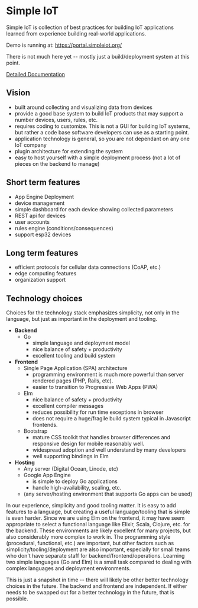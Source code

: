 # Simple IoT

Simple IoT is collection of best practices for building IoT applications
learned from experience building real-world applications.

Demo is running at: https://portal.simpleiot.org/

There is not much here yet -- mostly just a build/deployment system at
this point.

[Detailed Documentation](docs/README.md)

## Vision

* built around collecting and visualizing data from devices
* provide a good base system to build IoT products that may support a number
  devices, users, rules, etc.
* requires coding to customize. This is not a GUI for building IoT systems,
  but rather a code base software developers can use as a starting point.
* application technology is general, so you are not dependant on any one
  IoT company
* plugin architecture for extending the system
* easy to host yourself with a simple deployment process
  (not a lot of pieces on the backend to manage)

## Short term features

* App Engine Deployment
* device management
* simple dashboard for each device showing collected parameters
* REST api for devices
* user accounts
* rules engine (conditions/consequences)
* support esp32 devices

## Long term features

* efficient protocols for cellular data connections (CoAP, etc.)
* edge computing features
* organization support

## Technology choices

Choices for the technology stack emphasizes simplicity, not only in the
language, but just as important in the deployment and tooling.

* **Backend**
  * Go
    * simple language and deployment model
    * nice balance of safety + productivity
    * excellent tooling and build system
* **Frontend**
  * Single Page Application (SPA) architecture
    * programming environment is much more powerful than server rendered
      pages (PHP, Rails, etc).
    * easier to transition to Progressive Web Apps (PWA)
  * Elm
    * nice balance of safety + productivity
    * excellent compiler messages
    * reduces possibility for run time exceptions in browser
    * does not require a huge/fragile build system typical in
      Javascript frontends.
  * Bootstrap
    * mature CSS toolkit that handles browser differences and
      responsive design for mobile reasonably well.
    * widespread adoption and well understand by many developers
    * well supporting bindings in Elm
* **Hosting**
  * Any server (Digital Ocean, Linode, etc)
  * Google App Engine
    * is simple to deploy Go applications
    * handle high-availability, scaling, etc.
  * (any server/hosting environment that supports Go apps can be used)

In our experience, simplicity and good tooling matter. It is easy to add features
to a language, but creating a useful language/tooling that is simple is even harder.
Since we are using Elm on the frontend, it may have seem appropriate to select
a functional language like Elixir, Scala, Clojure, etc. for the backend. These
environments are likely excellent for many projects, but also considerably more
complex to work in. The programming style (procedural, functional, etc.) are important,
but other factors such as simplicity/tooling/deployment are also important, especially
for small teams who don't have separate staff for backend/frontend/operations. Learning two
simple languages (Go and Elm) is a small task compared to dealing with complex
languages and deployment environments.

This is just a snapshot in time -- there will likely be other better technology choices in the
future. The backend and frontend are independent. If either needs
to be swapped out for a better technology in the future, that is possible.
